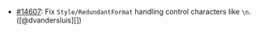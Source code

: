* [#14607](https://github.com/rubocop/rubocop/pull/14607): Fix `Style/RedundantFormat` handling control characters like `\n`. ([@dvandersluis][])
